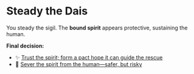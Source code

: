 # Steady the Dais

You steady the sigil. The **bound spirit** appears protective, sustaining the human.

**Final decision:**
- :sparkles: [Trust the spirit; form a pact hope it can guide the rescue](endings/ending-trust.md)
- :electric_plug: [Sever the spirit from the human—safer, but risky](endings/ending-risk.md)
